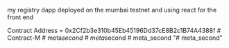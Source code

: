 my registry dapp deployed on the mumbai testnet and using react for the  front end

Contract Address = 0x2Cf2b3e310b45Eb45196Dd37cE8B2c1B74A4388f
#   C o n t r a c t - M 
 
 
#   m e t a _ s e c o n d  
 #   m e t a _ s e c o n d  
 # meta_second
"# meta_second" 
